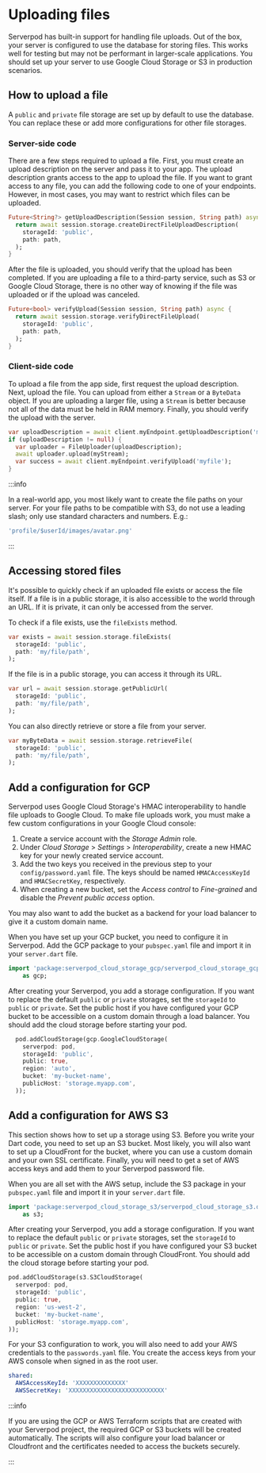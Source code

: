 # Uploading files

Serverpod has built-in support for handling file uploads. Out of the box, your server is configured to use the database for storing files. This works well for testing but may not be performant in larger-scale applications. You should set up your server to use Google Cloud Storage or S3 in production scenarios.

## How to upload a file

A `public` and `private` file storage are set up by default to use the database. You can replace these or add more configurations for other file storages.

### Server-side code

There are a few steps required to upload a file. First, you must create an upload description on the server and pass it to your app. The upload description grants access to the app to upload the file. If you want to grant access to any file, you can add the following code to one of your endpoints. However, in most cases, you may want to restrict which files can be uploaded.

```dart
Future<String?> getUploadDescription(Session session, String path) async {
  return await session.storage.createDirectFileUploadDescription(
    storageId: 'public',
    path: path,
  );
}
```

After the file is uploaded, you should verify that the upload has been completed. If you are uploading a file to a third-party service, such as S3 or Google Cloud Storage, there is no other way of knowing if the file was uploaded or if the upload was canceled.

```dart
Future<bool> verifyUpload(Session session, String path) async {
  return await session.storage.verifyDirectFileUpload(
    storageId: 'public',
    path: path,
  );
}
```

### Client-side code

To upload a file from the app side, first request the upload description. Next, upload the file. You can upload from either a `Stream` or a `ByteData` object. If you are uploading a larger file, using a `Stream` is better because not all of the data must be held in RAM memory. Finally, you should verify the upload with the server.

```dart
var uploadDescription = await client.myEndpoint.getUploadDescription('myfile');
if (uploadDescription != null) {
  var uploader = FileUploader(uploadDescription);
  await uploader.upload(myStream);
  var success = await client.myEndpoint.verifyUpload('myfile');
}
```

:::info

In a real-world app, you most likely want to create the file paths on your server. For your file paths to be compatible with S3, do not use a leading slash; only use standard characters and numbers. E.g.:

```dart
'profile/$userId/images/avatar.png'
```

:::

## Accessing stored files

It's possible to quickly check if an uploaded file exists or access the file itself. If a file is in a public storage, it is also accessible to the world through an URL. If it is private, it can only be accessed from the server.

To check if a file exists, use the `fileExists` method.

```dart
var exists = await session.storage.fileExists(
  storageId: 'public',
  path: 'my/file/path',
);
```

If the file is in a public storage, you can access it through its URL.

```dart
var url = await session.storage.getPublicUrl(
  storageId: 'public',
  path: 'my/file/path',
);
```

You can also directly retrieve or store a file from your server.

```dart
var myByteData = await session.storage.retrieveFile(
  storageId: 'public',
  path: 'my/file/path',
);
```

## Add a configuration for GCP

Serverpod uses Google Cloud Storage's HMAC interoperability to handle file uploads to Google Cloud. To make file uploads work, you must make a few custom configurations in your Google Cloud console:

1. Create a service account with the _Storage Admin_ role.
2. Under _Cloud Storage_ > _Settings_ > _Interoperability_, create a new HMAC key for your newly created service account.
3. Add the two keys you received in the previous step to your `config/password.yaml` file. The keys should be named `HMACAccessKeyId` and `HMACSecretKey`, respectively.
4. When creating a new bucket, set the _Access control_ to _Fine-grained_ and disable the _Prevent public access_ option.

You may also want to add the bucket as a backend for your load balancer to give it a custom domain name.

When you have set up your GCP bucket, you need to configure it in Serverpod. Add the GCP package to your `pubspec.yaml` file and import it in your `server.dart` file.

```dart
import 'package:serverpod_cloud_storage_gcp/serverpod_cloud_storage_gcp.dart'
    as gcp;
```

After creating your Serverpod, you add a storage configuration. If you want to replace the default `public` or `private` storages, set the `storageId` to `public` or `private`. Set the public host if you have configured your GCP bucket to be accessible on a custom domain through a load balancer. You should add the cloud storage before starting your pod.

```dart
  pod.addCloudStorage(gcp.GoogleCloudStorage(
    serverpod: pod,
    storageId: 'public',
    public: true,
    region: 'auto',
    bucket: 'my-bucket-name',
    publicHost: 'storage.myapp.com',
  ));
```

## Add a configuration for AWS S3

This section shows how to set up a storage using S3. Before you write your Dart code, you need to set up an S3 bucket. Most likely, you will also want to set up a CloudFront for the bucket, where you can use a custom domain and your own SSL certificate. Finally, you will need to get a set of AWS access keys and add them to your Serverpod password file.

When you are all set with the AWS setup, include the S3  package in your `pubspec.yaml` file and import it in your `server.dart` file.

```dart
import 'package:serverpod_cloud_storage_s3/serverpod_cloud_storage_s3.dart'
    as s3;
```

After creating your Serverpod, you add a storage configuration. If you want to replace the default `public` or `private` storages, set the `storageId` to `public` or `private`. Set the public host if you have configured your S3 bucket to be accessible on a custom domain through CloudFront. You should add the cloud storage before starting your pod.

```dart
pod.addCloudStorage(s3.S3CloudStorage(
  serverpod: pod,
  storageId: 'public',
  public: true,
  region: 'us-west-2',
  bucket: 'my-bucket-name',
  publicHost: 'storage.myapp.com',
));
```

For your S3 configuration to work, you will also need to add your AWS credentials to the `passwords.yaml` file. You create the access keys from your AWS console when signed in as the root user.

```yaml
shared:
  AWSAccessKeyId: 'XXXXXXXXXXXXXX'
  AWSSecretKey: 'XXXXXXXXXXXXXXXXXXXXXXXXXXX'
```

:::info

If you are using the GCP or AWS Terraform scripts that are created with your Serverpod project, the required GCP or S3 buckets will be created automatically. The scripts will also configure your load balancer or Cloudfront and the certificates needed to access the buckets securely.

:::
